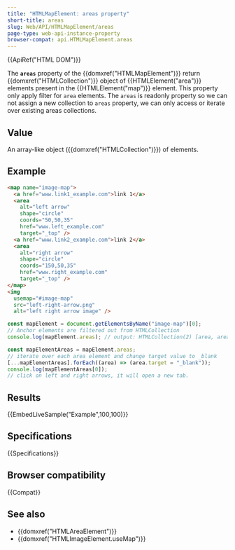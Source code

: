 ```yaml
---
title: "HTMLMapElement: areas property"
short-title: areas
slug: Web/API/HTMLMapElement/areas
page-type: web-api-instance-property
browser-compat: api.HTMLMapElement.areas
---
```


{{ApiRef("HTML DOM")}}

The **`areas`** property of the {{domxref("HTMLMapElement")}} return {{domxref("HTMLCollection")}} object of {{HTMLElement("area")}} elements present in the {{HTMLElement("map")}} element. This property only apply filter for `area` elements. The `areas` is readonly property so we can not assign a new collection to `areas` property, we can only access or iterate over existing areas collections.

## Value

An array-like object ({{domxref("HTMLCollection")}}) of elements.

## Example

```html
<map name="image-map">
  <a href="www.link1_example.com">link 1</a>
  <area
    alt="left arrow"
    shape="circle"
    coords="50,50,35"
    href="www.left_example.com"
    target="_top" />
  <a href="www.link2_example.com">link 2</a>
  <area
    alt="right arrow"
    shape="circle"
    coords="150,50,35"
    href="www.right_example.com"
    target="_top" />
</map>
<img
  usemap="#image-map"
  src="left-right-arrow.png"
  alt="left right arrow image" />
```

```js
const mapElement = document.getElementsByName("image-map")[0];
// Anchor elements are filtered out from HTMLCollection
console.log(mapElement.areas); // output: HTMLCollection(2) [area, area]

const mapElementAreas = mapElement.areas;
// iterate over each area element and change target value to _blank
[...mapElementAreas].forEach((area) => (area.target = "_blank"));
console.log(mapElementAreas[0]);
// click on left and right arrows, it will open a new tab.
```

## Results

{{EmbedLiveSample("Example",100,100)}}

## Specifications

{{Specifications}}

## Browser compatibility

{{Compat}}

## See also

- {{domxref("HTMLAreaElement")}}
- {{domxref("HTMLImageElement.useMap")}}
